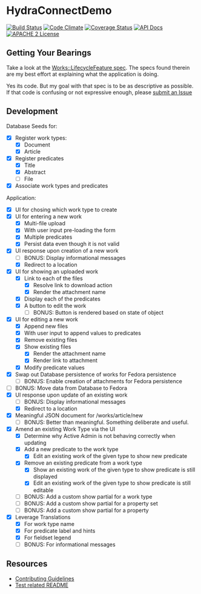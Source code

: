 # HydraConnectDemo

[![Build Status](https://travis-ci.org/ndlib/hydra_connect_demo.png?branch=master)](https://travis-ci.org/ndlib/hydra_connect_demo)
[![Code Climate](https://codeclimate.com/github/ndlib/hydra_connect_demo.png)](https://codeclimate.com/github/ndlib/hydra_connect_demo)
[![Coverage Status](https://img.shields.io/coveralls/ndlib/hydra_connect_demo.svg)](https://coveralls.io/r/ndlib/hydra_connect_demo)
[![API Docs](http://img.shields.io/badge/API-docs-blue.svg)](http://rubydoc.info/github/ndlib/hydra_connect_demo/master/frames/)
[![APACHE 2 License](http://img.shields.io/badge/APACHE2-license-blue.svg)](./LICENSE)

## Getting Your Bearings

Take a look at the [Works::LifecycleFeature spec](./spec/features/works/lifecycle_feature_spec.rb).
The specs found therein are my best effort at explaining what the application is doing.

Yes its code.
But my goal with that spec is to be as descriptive as possible.
If that code is confusing or not expressive enough, please [submit an Issue](./issues)

## Development

Database Seeds for:

- [X] Register work types:
  - [X] Document
  - [X] Article
- [X] Register predicates
  - [X] Title
  - [X] Abstract
  - [ ] File
- [X] Associate work types and predicates

Application:

- [X] UI for chosing which work type to create
- [X] UI for entering a new work
  - [X] Multi-file upload
  - [X] With user input pre-loading the form
  - [X] Multiple predicates
  - [X] Persist data even though it is not valid
- [X] UI response upon creation of a new work
  - [ ] BONUS: Display informational messages
  - [X] Redirect to a location
- [X] UI for showing an uploaded work
  - [X] Link to each of the files
    - [X] Resolve link to download action
    - [X] Render the attachment name
  - [X] Display each of the predicates
  - [X] A button to edit the work
    - [ ] BONUS: Button is rendered based on state of object
- [X] UI for editing a new work
  - [X] Append new files
  - [X] With user input to append values to predicates
  - [X] Remove existing files
  - [X] Show existing files
    - [X] Render the attachment name
    - [X] Render link to attachment
  - [X] Modify predicate values
- [X] Swap out Database persistence of works for Fedora persistence
  - [ ] BONUS: Enable creation of attachments for Fedora persistence
- [ ] BONUS: Move data from Database to Fedora
- [X] UI response upon update of an existing work
  - [ ] BONUS: Display informational messages
  - [X] Redirect to a location
- [X] Meaningful JSON document for /works/article/new
  - [ ] BONUS: Better than meaningful. Something deliberate and useful.
- [X] Amend an existing Work Type via the UI
  - [X] Determine why Active Admin is not behaving correctly when updating
  - [X] Add a new predicate to the work type
    - [X] Edit an existing work of the given type to show new predicate
  - [X] Remove an existing predicate from a work type
    - [X] Show an existing work of the given type to show predicate is still displayed
    - [X] Edit an existing work of the given type to show predicate is still editable
  - [ ] BONUS: Add a custom show partial for a work type
  - [ ] BONUS: Add a custom show partial for a property set
  - [ ] BONUS: Add a custom show partial for a property
- [X] Leverage Translations
  - [X] For work type name
  - [X] For predicate label and hints
  - [X] For fieldset legend
  - [ ] BONUS: For informational messages

## Resources

* [Contributing Guidelines](./CONTRIBUTING.md)
* [Test related README](./spec/README.md)
